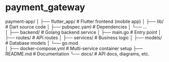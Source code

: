 # payment_gateway

payment-app/
│
├── flutter_app/           # Flutter frontend (mobile app)
│   ├── lib/               # Dart source code
│   ├── pubspec.yaml       # Dependencies
│   └── ...                
│
├── backend/               # Golang backend service
│   ├── main.go            # Entry point
│   ├── routes/            # API routes
│   ├── services/          # Business logic
│   ├── models/            # Database models
│   └── go.mod             
│
├── docker-compose.yml     # Multi-service container setup
├── README.md              # Documentation
└── docs/                  # API docs, diagrams, etc.
